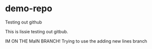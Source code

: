 # demo-repo
 Testing out github


 This is lissie testing out gitbub. 


IM ON THE MaIN BRANCH!
 Trying to use the adding new lines branch
